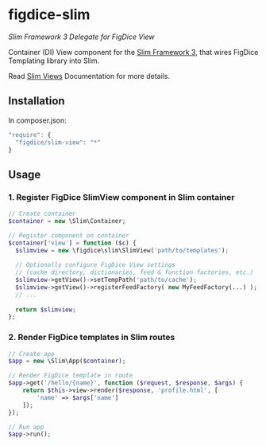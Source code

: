 # figdice-slim
*Slim Framework 3 Delegate for FigDice View*

Container (DI) View component for the [Slim Framework 3](http://www.slimframework.com/), that wires FigDice Templating library into Slim.

Read [Slim Views](http://www.slimframework.com/docs/features/templates.html) Documentation for more details.

## Installation

In composer.json:
~~~~javascript
"require": {
  "figdice/slim-view": "*"
}
~~~~

## Usage

### 1. Register FigDice SlimView component in Slim container
~~~~php
// Create container
$container = new \Slim\Container;

// Register component on container
$container['view'] = function ($c) {
  $slimview = new \figdice\slim\SlimView('path/to/templates');
  
  // Optionally configure FigDice View settings
  // (cache directory, dictionaries, feed & function factories, etc.)
  $slimview->getView()->setTempPath('path/to/cache');
  $slimview->getView()->registerFeedFactory( new MyFeedFactory(...) );
  // ...
  
  return $slimview;
};
~~~~

### 2. Render FigDice templates in Slim routes
~~~~php
// Create app
$app = new \Slim\App($container);

// Render FigDice template in route
$app->get('/hello/{name}', function ($request, $response, $args) {
    return $this->view->render($response, 'profile.html', [
        'name' => $args['name']
    ]);
});

// Run app
$app->run();
~~~~
